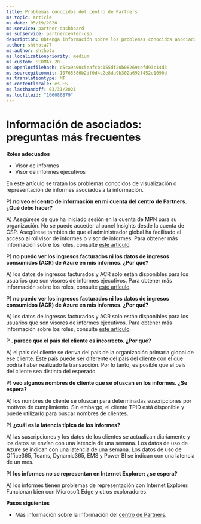 ```yaml
---
title: Problemas conocidos del centro de Partners
ms.topic: article
ms.date: 05/19/2020
ms.service: partner-dashboard
ms.subservice: partnercenter-csp
description: Obtenga información sobre los problemas conocidos asociados a los informes de Partner Center Insights (PCI). La información puede incluir problemas de representación conocidos o limitaciones de informes.
author: shthota77
ms.author: shthota
ms.localizationpriority: medium
ms.custom: SEOMAY.20
ms.openlocfilehash: c5ca9a00c5eafcbc155df20b08269cefd93c14d3
ms.sourcegitcommit: 10765386b2df0d4c2e8da9b302a692f452e1090d
ms.translationtype: MT
ms.contentlocale: es-ES
ms.lasthandoff: 03/31/2021
ms.locfileid: "106086879"
---
```

# <a name="partner-insights--frequently-asked-questions"></a>Información de asociados: preguntas más frecuentes

**Roles adecuados**

- Visor de informes
- Visor de informes ejecutivos

En este artículo se tratan los problemas conocidos de visualización o representación de informes asociados a la información.

P) **no veo el centro de información en mi cuenta del centro de Partners. ¿Qué debo hacer?**

A) Asegúrese de que ha iniciado sesión en la cuenta de MPN para su organización. No se puede acceder al panel Insights desde la cuenta de CSP. Asegúrese también de que el administrador global ha facilitado el acceso al rol visor de informes o visor de informes.  Para obtener más información sobre los roles, consulte [este artículo](./pci-roles.md).

P) **no puedo ver los ingresos facturados ni los datos de ingresos consumidos (ACR) de Azure en mis informes. ¿Por qué?**

A) los datos de ingresos facturados y ACR solo están disponibles para los usuarios que son visores de informes ejecutivos.  Para obtener más información sobre los roles, consulte [este artículo](./pci-roles.md).

P) **no puedo ver los ingresos facturados ni los datos de ingresos consumidos (ACR) de Azure en mis informes. ¿Por qué?**

A) los datos de ingresos facturados y ACR solo están disponibles para los usuarios que son visores de informes ejecutivos. Para obtener más información sobre los roles, consulte [este artículo](./pci-roles.md).

P **. parece que el país del cliente es incorrecto. ¿Por qué?**

A) el país del cliente se deriva del país de la organización primaria global de ese cliente. Este país puede ser diferente del país del cliente con el que podría haber realizado la transacción. Por lo tanto, es posible que el país del cliente sea distinto del esperado.

P) **veo algunos nombres de cliente que se ofuscan en los informes. ¿Se espera?**

A) los nombres de cliente se ofuscan para determinadas suscripciones por motivos de cumplimiento. Sin embargo, el cliente TPID está disponible y puede utilizarlo para buscar nombres de clientes.

P) **¿cuál es la latencia típica de los informes?**

A) las suscripciones y los datos de los clientes se actualizan diariamente y los datos se envían con una latencia de una semana. Los datos de uso de Azure se indican con una latencia de una semana. Los datos de uso de Office365, Teams, Dynamic365, EMS y Power BI se indican con una latencia de un mes.

P) **los informes no se representan en Internet Explorer: ¿se espera?**

A) los informes tienen problemas de representación con Internet Explorer. Funcionan bien con Microsoft Edge y otros exploradores.

**Pasos siguientes**

- Más información sobre la información del [centro de Partners](partner-center-insights.md).